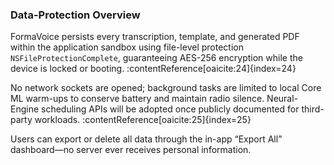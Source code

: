 <!-- FilePath: Docs/PrivacyWhitepaper.md -->
### Data-Protection Overview

FormaVoice persists every transcription, template, and generated PDF within the application sandbox using file-level protection `NSFileProtectionComplete`, guaranteeing AES-256 encryption while the device is locked or booting. :contentReference[oaicite:24]{index=24}

No network sockets are opened; background tasks are limited to local Core ML warm-ups to conserve battery and maintain radio silence. Neural-Engine scheduling APIs will be adopted once publicly documented for third-party workloads. :contentReference[oaicite:25]{index=25}

Users can export or delete all data through the in-app “Export All” dashboard—no server ever receives personal information.  
